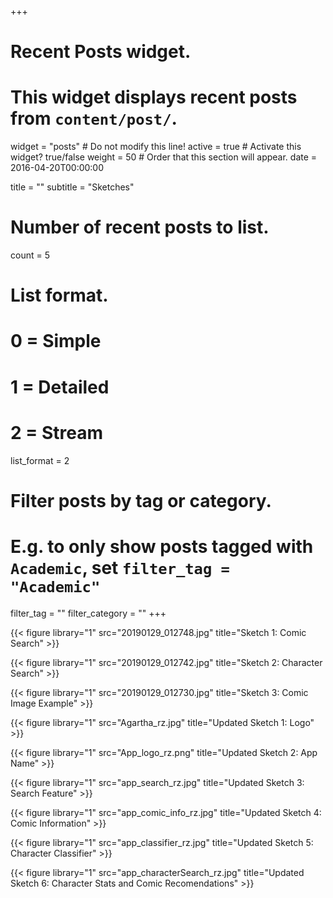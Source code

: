 +++
# Recent Posts widget.
# This widget displays recent posts from `content/post/`.
widget = "posts"  # Do not modify this line!
active = true  # Activate this widget? true/false
weight = 50  # Order that this section will appear.
date = 2016-04-20T00:00:00

title = ""
subtitle = "Sketches"

# Number of recent posts to list.
count = 5

# List format.
#   0 = Simple
#   1 = Detailed
#   2 = Stream
list_format = 2

# Filter posts by tag or category.
#  E.g. to only show posts tagged with `Academic`, set `filter_tag = "Academic"`
filter_tag = ""
filter_category = ""
+++

{{< figure library="1" src="20190129_012748.jpg" title="Sketch 1: Comic Search" >}}

{{< figure library="1" src="20190129_012742.jpg" title="Sketch 2: Character Search" >}}

{{< figure library="1" src="20190129_012730.jpg" title="Sketch 3: Comic Image Example" >}}

{{< figure library="1" src="Agartha_rz.jpg" title="Updated Sketch 1: Logo" >}}

{{< figure library="1" src="App_logo_rz.png" title="Updated Sketch 2: App Name" >}}

{{< figure library="1" src="app_search_rz.jpg" title="Updated Sketch 3: Search Feature" >}}

{{< figure library="1" src="app_comic_info_rz.jpg" title="Updated Sketch 4: Comic Information" >}}

{{< figure library="1" src="app_classifier_rz.jpg" title="Updated Sketch 5: Character Classifier" >}}

{{< figure library="1" src="app_characterSearch_rz.jpg" title="Updated Sketch 6: Character Stats and Comic Recomendations" >}}

